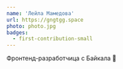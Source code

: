 ```yaml
---
name: 'Лейла Мамедова'
url: https://gngtgg.space
photo: photo.jpg
badges:
  - first-contribution-small
---
```


Фронтенд-разработчица с Байкала 🙂
